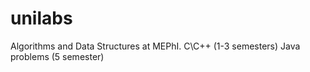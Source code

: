 # unilabs
Algorithms and Data Structures at MEPhI. C\C++ (1-3 semesters)
Java problems (5 semester)
